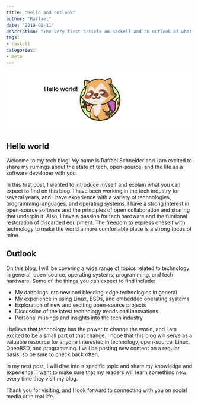 ```yaml
---
title: "Hello and outlook"
author: "Raffael"
date: "2019-01-11"
description: "The very first article on Raskell and an outlook of what topics are up ahead to be posted in the near future."
tags:
- raskell
categories:
- meta
---
```


![hello-world.png](hello-world.png)

## Hello world

Welcome to my tech blog! My name is Raffael Schneider and I am excited to share my rumings about the state of tech, open-source, and the life as a software developer with you.

In this first post, I wanted to introduce myself and explain what you can expect to find on this blog. I have been working in the tech industry for several years, and I have experience with a variety of technologies, programming languages, and operating systems. I have a strong interest in open-source software and the principles of open collaboration and sharing that underpin it. Also, I have a passion for tech hardware and the funtional restoration of discarded equipment. The freedom to express oneself with technology to make the world a more comfortable place is a strong focus of mine.

## Outlook

On this blog, I will be covering a wide range of topics related to technology in general, open-source, operating systems, programming, and tech hardware. Some of the things you can expect to find include:

- My dabblings into new and bleeding-edge technologies in general
- My experience in using Linux, BSDs, and embedded operating systems
- Exploration of new and exciting open-source projects
- Discussion of the latest technology trends and innovations
- Personal musings and insights into the tech industry

I believe that technology has the power to change the world, and I am excited to be a small part of that change. I hope that this blog will serve as a valuable resource for anyone interested in technology, open-source, Linux, OpenBSD, and programming. I will be posting new content on a regular basis, so be sure to check back often.

In my next post, I will dive into a specific topic and share my knowledge and experience. I want to make sure that my readers will learn something new every time they visit my blog.

Thank you for visiting, and I look forward to connecting with you on social media or in real life.

